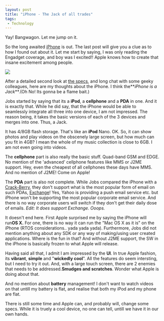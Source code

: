 ```yaml
---
layout: post
title: "iPhone - The Jack of all trades"
tags:
 - Technology
---
```


Yay! Bangwagon. Let me jump on it.

So the long awaited [iPhone][0] is out. The last post will give you a clue as to how I found out about it. Let me start by saying, I was only reading the Engadget coverage, and boy was I excited!! Apple knows how to create that insane excitement among people.

![](http://www.engadget.com/media/2007/01/dsc_0182.jpg)

After a detailed second look at [the specs][1], and long chat with some geeky colleagues, here are my thoughts about the iPhone. I think the**_iPhone is a Jack_**.(Oh No! Its gonna be a flame bait.)

Jobs started by saying that its a **iPod**, a **cellphone** and a **PDA** in one. And it is exactly that. While he did say, that the iPhone would be able to seamlessly integrate all three into one device, I am not impressed. The reason being, it takes the basic versions of each of the 3 devices and merges into one. Thus, a Jack.

It has 4/8GB flash storage. That's like an **iPod** Nano. OK. So, it can show photos and play videos on the obscenely large screen, but how much can you fit in 4GB? I mean the whole of my music collection is close to 6GB. I am not even going into videos.

The **cellphone** part is also really the basic stuff. Quad-band GSM and EDGE. No mention of the 'advanced' cellphone features like MMS or J2ME support. Hey, even the cheapest of all cellphones these days have MMS. And no mention of J2ME! Come on Apple!

The **PDA** part is also not complete. While Jobs compared the iPhone with a [Crack-Berry][2], they don't support what is the most popular form of email on such PDAs, [Exchange][3]! Yes, Yahoo is providing a push email service etc. but iPhone won't be supporting the most popular corporate email service. And there is no way corporate users will switch if they don't get their daily dose of emails. _Edit: It does support Exchange. Ooops._

It doesn't end here. First Apple surprised me by saying the iPhone will run**OS X.** For one, there is no way it can run the "Mac OS X as it is" on the iPhone (RTOS considerations.. yada yada yada). Furthermore, Jobs did not mention anything about any SDK or any way of making/using user created applications. Where is the fun in that? And without J2ME support, the SW in the iPhone is basically frozen to what Apple will release.

Having said all that, I admit I am impressed by the **UI**. In true Apple fashion, its **vibrant**, **simple** and "**wickedly cool**". All the features do seem intersting, but I need to try it out. And, with a large touch screen, there are 2 enemies that needs to be addressed.**Smudges and scratches**. Wonder what Apple is doing about that.

And no mention about **battery** management! I don't want to watch videos on that untill my battery is flat, and realise that both my iPod and my phone are flat.

There is still some time and Apple can, and probably will, change some specs. While it is truely a cool device, no one can tell, untill we have it in our own hands.

[0]: http://www.apple.com/iphone/
[1]: http://thewheat.wordpress.com/2007/01/10/mind-blowing/
[2]: http://www.blackberry.com/
[3]: http://www.microsoft.com/exchange/default.mspx
